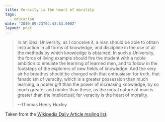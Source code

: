 ```yaml
---
title: Veracity is the heart of morality
tags:
  - education
date: "2010-09-23T04:43:53.000Z"
layout: post
---
```


> In an ideal University, as I conceive it, a man should be able to obtain instruction in all forms of knowledge, and discipline in the use of all the methods by which knowledge is obtained. In such a University, the force of living example should fire the student with a noble ambition to emulate the learning of learned men, and to follow in the footsteps of the explorers of new fields of knowledge. And the very air he breathes should be charged with that enthusiasm for truth, that fanaticism of veracity, which is a greater possession than much learning; a nobler gift than the power of increasing knowledge; by so much greater and nobler than these, as the moral nature of man is greater than the intellectual; for veracity is the heart of morality.
> 
> --Thomas Henry Huxley
> 

Taken from the [Wikipedia Daily Article mailing list][0].


[0]: https://lists.wikimedia.org/mailman/listinfo/daily-article-l
